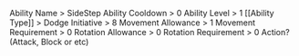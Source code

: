 Ability Name > SideStep
Ability Cooldown > 0
Ability Level > 1
[[Ability Type]] > Dodge
Initiative > 8
Movement Allowance > 1
Movement Requirement > 0
Rotation Allowance > 0
Rotation Requirement > 0
Action? (Attack, Block or etc)